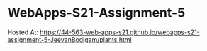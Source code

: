 # WebApps-S21-Assignment-5

Hosted At: <https://44-563-web-apps-s21.github.io/webapps-s21-assignment-5-JeevanBodigam/plants.html>
